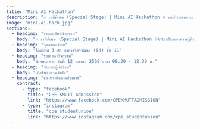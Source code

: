 ```yaml
---
title: "Mini AI Hackathon"
description: "🎶 เวทีพิเศษ (Special Stage) | Mini AI Hackathon 🔥 มาประลองความรู้ด้านปัญญาประดิษฐ์ในโจทย์สุดท้าทายที่นำไปใช้ได้จริง 🚀 รับจำนวนจำกัด! และมีเงินรางวัลรอผู้ชนะ 💵"
image: "mini-ai-hack.jpg"
sections:
  - heading: "รายละเอียดกิจกรรม"
    body: "🎶 เวทีพิเศษ (Special Stage) | Mini AI Hackathon 🔥\nมาประลองความรู้ด้านปัญญาประดิษฐ์ในโจทย์สุดท้าทายที่นำไปใช้ได้จริง 🚀\nรับจำนวนจำกัด! และมีเงินรางวัลรอผู้ชนะ 💵\n✍️ ลงทะเบียน : เปิดให้ลงทะเบียนวันที่ 1 - 7 ต.ค. 2568 ทางช่องทาง 👇\nIG: cpe_studentunion และ FB: องค์กรนักศึกษาวิศวกรรมคอมพิวเตอร์ (KMUTT)"
  - heading: "จุดลงทะเบียน"
    body: "โถงลิฟต์ 3 ตัว อาคารวิศววัฒนะ (S4) ชั้น 11"
  - heading: "รอบเวลากิจกรรม"
    body: "พิเศษเฉพาะ วันที่ 12 ตุลาคม 2568 เวลา 08.30 - 12.30 น."
  - heading: "จำนวนผู้เข้าร่วม"
    body: "เปิดรับจำนวนจำกัด"
  - heading: "ช่องทางติดตามข่าวสาร"
    contract:
      - type: "facebook"
        title: "CPE KMUTT Admission"
        link: "https://www.facebook.com/CPEKMUTTADMISSION"
      - type: "instagram"
        title: "cpe_studentunion"
        link: "https://www.instagram.com/cpe_studentunion"
---
```

